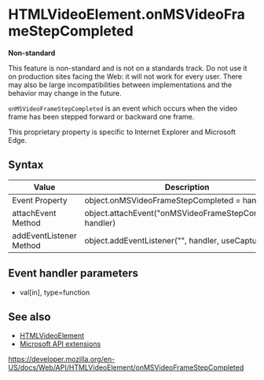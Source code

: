 # HTMLVideoElement.onMSVideoFrameStepCompleted

**Non-standard**

This feature is non-standard and is not on a standards track. Do not use it on production sites facing the Web: it will not work for every user. There may also be large incompatibilities between implementations and the behavior may change in the future.

`onMSVideoFrameStepCompleted` is an event which occurs when the video frame has been stepped forward or backward one frame.

This proprietary property is specific to Internet Explorer and Microsoft Edge.

## Syntax

<table><thead><tr class="header"><th>Value</th><th>Description</th></tr></thead><tbody><tr class="odd"><td>Event Property</td><td>object.onMSVideoFrameStepCompleted = handler;</td></tr><tr class="even"><td>attachEvent Method</td><td>object.attachEvent("onMSVideoFrameStepCompleted", handler)</td></tr><tr class="odd"><td>addEventListener Method</td><td>object.addEventListener("", handler, useCapture)</td></tr></tbody></table>

## Event handler parameters

- val\[in\], type=function

## See also

- [HTMLVideoElement](../htmlvideoelement)
- [Microsoft API extensions](../microsoft_extensions)

<a href="https://developer.mozilla.org/en-US/docs/Web/API/HTMLVideoElement/onMSVideoFrameStepCompleted" class="_attribution-link">https://developer.mozilla.org/en-US/docs/Web/API/HTMLVideoElement/onMSVideoFrameStepCompleted</a>
